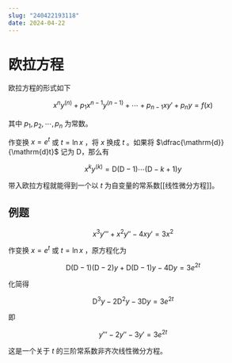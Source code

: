 ```yaml
---
slug: "240422193118"
date: 2024-04-22
---
```


# 欧拉方程

欧拉方程的形式如下

$$
x^ny^{(n)} + p_1x^{n - 1}y^{(n - 1)} + \cdots + p_{n - 1}xy' + p_ny = f(x)
$$

其中 $p_1, p_2, \cdots, p_n$ 为常数。

作变换 $x = e^t$ 或 $t = \ln x$ ，将 $x$ 换成 $t$ 。如果将 $\dfrac{\mathrm{d}}{\mathrm{d}t}$ 记为 $\mathrm{D}$，那么有

$$
x^ky^{(k)} = \mathrm{D}(\mathrm{D} - 1) \cdots (\mathrm{D} - k + 1)y
$$

带入欧拉方程就能得到一个以 $t$ 为自变量的常系数[[线性微分方程]]。

## 例题

$$
x^3y''' + x^2y'' - 4xy' = 3x^2
$$

作变换 $x = e^t$ 或 $t = \ln x$ ，原方程化为

$$
\mathrm{D}(\mathrm{D} - 1)(\mathrm{D} - 2)y + \mathrm{D}(\mathrm{D} - 1)y - 4\mathrm{D}y = 3e^{2t}
$$

化简得

$$
\mathrm{D}^3y - 2\mathrm{D}^2y - 3\mathrm{D}y = 3e^{2t}
$$

即

$$
y''' - 2y'' - 3y' = 3e^{2t}
$$

这是一个关于 $t$ 的三阶常系数非齐次线性微分方程。